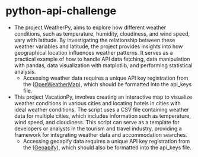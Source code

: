 # python-api-challenge
- The project WeatherPy, aims to explore how different weather conditions, such as temperature, humidity, cloudiness, and wind speed, vary with latitude. By investigating the relationship between these weather variables and latitude, the project provides insights into how geographical location influences weather patterns. It serves as a practical example of how to handle API data fetching, data manipulation with pandas, data visualization with matplotlib, and performing statistical analysis.
  - Accessing weather data requires a unique API key registration from the ([OpenWeatherMap](https://openweathermap.org/api)), which should be formatted into the api_keys file.
- This project VacationPy, involves creating an interactive map to visualize weather conditions in various cities and locating hotels in cities with ideal weather conditions. The script uses a CSV file containing weather data for multiple cities, which includes information such as temperature, wind speed, and cloudiness. This script can serve as a template for developers or analysts in the tourism and travel industry, providing a framework for integrating weather data and accommodation searches.
  - Accessing geoapify data requires a unique API key registration from the ([Geoapify](https://www.geoapify.com/get-started-with-maps-api)), which should also be formatted into the api_keys file.
